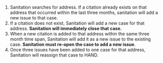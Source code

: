   1. Sanitation searches for address. If a citation already exists on that address that occurred within the last three months, sanitation will add a new issue to that case.
  1. If a citation does not exist, Sanitation will add a new case for that address. **Sanitation will immediately close that case.**
  1. When a new citation is added to that address within the same three month time span, Sanitation will add it as a new issue to the existing case. **Sanitation must re-open the case to add a new issue**.
  1. Once three issues have been added to one case for that address, Sanitation will reassign that case to HAND.